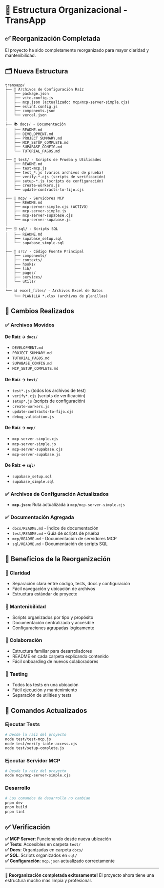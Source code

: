 # 📁 Estructura Organizacional - TransApp

## ✅ Reorganización Completada

El proyecto ha sido completamente reorganizado para mayor claridad y mantenibilidad.

## 🗂️ Nueva Estructura

```
transapp/
├── 📄 Archivos de Configuración Raíz
│   ├── package.json
│   ├── vite.config.js
│   ├── mcp.json (actualizado: mcp/mcp-server-simple.cjs)
│   ├── eslint.config.js
│   ├── components.json
│   └── vercel.json
│
├── 📚 docs/ - Documentación
│   ├── README.md
│   ├── DEVELOPMENT.md
│   ├── PROJECT_SUMMARY.md
│   ├── MCP_SETUP_COMPLETE.md
│   ├── SUPABASE_CONFIG.md
│   └── TUTORIAL_PAGOS.md
│
├── 🧪 test/ - Scripts de Prueba y Utilidades
│   ├── README.md
│   ├── test-mcp.js
│   ├── test_*.js (varios archivos de prueba)
│   ├── verify-*.cjs (scripts de verificación)
│   ├── setup-*.js (scripts de configuración)
│   ├── create-workers.js
│   └── update-contracts-to-fijo.cjs
│
├── 🔌 mcp/ - Servidores MCP
│   ├── README.md
│   ├── mcp-server-simple.cjs (ACTIVO)
│   ├── mcp-server-simple.js
│   ├── mcp-server-supabase.cjs
│   └── mcp-server-supabase.js
│
├── 🗄️ sql/ - Scripts SQL
│   ├── README.md
│   ├── supabase_setup.sql
│   └── supabase_simple.sql
│
├── 📂 src/ - Código Fuente Principal
│   ├── components/
│   ├── contexts/
│   ├── hooks/
│   ├── lib/
│   ├── pages/
│   ├── services/
│   └── utils/
│
└── 📊 excel_files/ - Archivos Excel de Datos
    └── PLANILLA *.xlsx (archivos de planillas)
```

## 🔄 Cambios Realizados

### ✅ Archivos Movidos

#### De Raíz → `docs/`
- `DEVELOPMENT.md`
- `PROJECT_SUMMARY.md` 
- `TUTORIAL_PAGOS.md`
- `SUPABASE_CONFIG.md`
- `MCP_SETUP_COMPLETE.md`

#### De Raíz → `test/`
- `test*.js` (todos los archivos de test)
- `verify*.cjs` (scripts de verificación)
- `setup*.js` (scripts de configuración)
- `create-workers.js`
- `update-contracts-to-fijo.cjs`
- `debug_validation.js`

#### De Raíz → `mcp/`
- `mcp-server-simple.cjs`
- `mcp-server-simple.js`
- `mcp-server-supabase.cjs`
- `mcp-server-supabase.js`

#### De Raíz → `sql/`
- `supabase_setup.sql`
- `supabase_simple.sql`

### ✅ Archivos de Configuración Actualizados
- **`mcp.json`**: Ruta actualizada a `mcp/mcp-server-simple.cjs`

### ✅ Documentación Agregada
- `docs/README.md` - Índice de documentación
- `test/README.md` - Guía de scripts de prueba
- `mcp/README.md` - Documentación de servidores MCP
- `sql/README.md` - Documentación de scripts SQL

## 🚀 Beneficios de la Reorganización

### 🎯 **Claridad**
- Separación clara entre código, tests, docs y configuración
- Fácil navegación y ubicación de archivos
- Estructura estándar de proyecto

### 🔧 **Mantenibilidad**
- Scripts organizados por tipo y propósito
- Documentación centralizada y accesible
- Configuraciones agrupadas lógicamente

### 👥 **Colaboración**
- Estructura familiar para desarrolladores
- README en cada carpeta explicando contenido
- Fácil onboarding de nuevos colaboradores

### 🧪 **Testing**
- Todos los tests en una ubicación
- Fácil ejecución y mantenimiento
- Separación de utilities y tests

## 📝 Comandos Actualizados

### Ejecutar Tests
```bash
# Desde la raíz del proyecto
node test/test-mcp.js
node test/verify-table-access.cjs
node test/setup-complete.js
```

### Ejecutar Servidor MCP
```bash
# Desde la raíz del proyecto
node mcp/mcp-server-simple.cjs
```

### Desarrollo
```bash
# Los comandos de desarrollo no cambian
pnpm dev
pnpm build
pnpm lint
```

## ✅ Verificación

**✅ MCP Server**: Funcionando desde nueva ubicación  
**✅ Tests**: Accesibles en carpeta `test/`  
**✅ Docs**: Organizadas en carpeta `docs/`  
**✅ SQL**: Scripts organizados en `sql/`  
**✅ Configuración**: `mcp.json` actualizado correctamente  

---

**🎉 Reorganización completada exitosamente!** El proyecto ahora tiene una estructura mucho más limpia y profesional.
